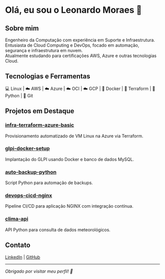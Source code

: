 # Olá, eu sou o Leonardo Moraes 👋

## Sobre mim
Engenheiro da Computação com experiência em Suporte e Infraestrutura.  
Entusiasta de Cloud Computing e DevOps, focado em automação, segurança e infraestrutura em nuvem.  
Atualmente estudando para certificações AWS, Azure e outras tecnologias Cloud.

## Tecnologias e Ferramentas
💻 Linux | ☁️ AWS | ☁️ Azure | ☁️ OCI | ☁️ GCP | 🐳 Docker | 🔧 Terraform | 🐍 Python | 🔄 Git

## Projetos em Destaque

### [infra-terraform-azure-basic](https://github.com/leonardofmoraes/infra-terraform-azure-basic)  
Provisionamento automatizado de VM Linux na Azure via Terraform.

### [glpi-docker-setup](https://github.com/leonardofmoraes/glpi-docker-setup)  
Implantação do GLPI usando Docker e banco de dados MySQL.

### [auto-backup-python](https://github.com/leonardofmoraes/auto-backup-python)  
Script Python para automação de backups.

### [devops-cicd-nginx](https://github.com/leonardofmoraes/devops-cicd-nginx)  
Pipeline CI/CD para aplicação NGINX com integração contínua.

### [clima-api](https://github.com/leonardofmoraes/clima-api)  
API Python para consulta de dados meteorológicos.

## Contato
[LinkedIn](https://linkedin.com/in/leonardofmoraes) | [GitHub](https://github.com/leonardofmoraes)

---

*Obrigado por visitar meu perfil! 🚀*
